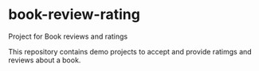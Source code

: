 # book-review-rating
Project for Book reviews and ratings

This repository contains demo projects to accept and provide ratimgs and reviews about a book.
